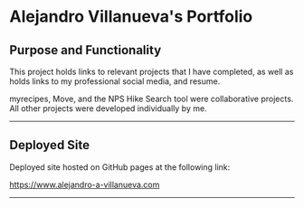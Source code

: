 # Alejandro Villanueva's Portfolio

## Purpose and Functionality

This project holds links to relevant projects that I have completed, as well as holds links to my professional social media, and resume.

myrecipes, Move, and the NPS Hike Search tool were collaborative projects. All other projects were developed individually by me.

---

## Deployed Site

Deployed site hosted on GitHub pages at the following link:

https://www.alejandro-a-villanueva.com

---
